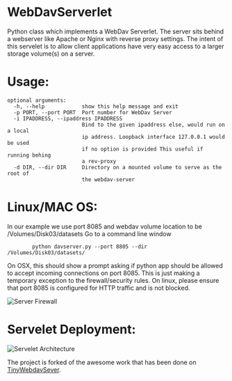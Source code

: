 WebDavServerlet
==========
Python class which implements a WebDav Serverlet. The server sits behind a webserver like Apache or Nginx with reverse proxy settings.
The intent of this servelet is to allow client applications have very easy access to a larger storage volume(s) on a server.

Usage: 
====

``` 
optional arguments:
  -h, --help            show this help message and exit
  -p PORT, --port PORT  Port number for WebDav Server
  -i IPADDRESS, --ipaddress IPADDRESS
                        Bind to the given ipaddress else, would run on a local
                        ip address. Loopback interface 127.0.0.1 would be used
                        if no option is provided This useful if running behing
                        a rev-proxy
  -d DIR, --dir DIR     Directory on a mounted volume to serve as the root of
                        the webdav-server
 ```
 
 
 Linux/MAC OS: 
 ====
 In our example we use port 8085 and webdav volume location to be /Volumes/Disk03/datasets
 Go to a command line window 
 
```
		python davserver.py --port 8805 --dir /Volumes/Disk03/datasets/ 
```
 	
 On OSX, this should show a prompt asking if python app should be allowed to accept incoming connections on port 8085. This is just making a temporary exception to the firewall/security rules. 
 On linux, please ensure that port 8085 is configured for HTTP traffic and is not blocked. 
 	
 ![Server Firewall](https://github.com/neosinha/WebdavServlet/blob/gh-pages/docs/images/security-prompt.png)
 	
 	
 Servelet Deployment: 
 ====
 
![Servelet Architecture](https://github.com/neosinha/WebdavServlet/blob/gh-pages/docs/images/WebdavServelet.001.jpeg)


The project is forked of the awesome work that has been done on [TinyWebdavSever](https://github.com/wolf71/TinyWebDav). 




